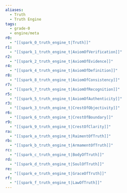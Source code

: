 ```yaml
---
aliases:
  - Truth
  - Truth Engine
tags:
  - grade-0
  - engine/meta
r0:
  - "[[spark_0_truth_engine_t|Truth]]"
r1:
  - "[[spark_1_truth_engine_t|AxiomOfVerification]]"
r2:
  - "[[spark_2_truth_engine_t|AxiomOfEvidence]]"
r4:
  - "[[spark_4_truth_engine_t|AxiomOfDefinition]]"
r8:
  - "[[spark_8_truth_engine_t|AxiomOfConsistency]]"
r7:
  - "[[spark_7_truth_engine_t|AxiomOfRecognition]]"
r5:
  - "[[spark_5_truth_engine_t|AxiomOfAuthenticity]]"
r3:
  - "[[spark_3_truth_engine_t|CrestOfObjectivity]]"
r6:
  - "[[spark_6_truth_engine_t|CrestOfBoundary]]"
r9:
  - "[[spark_9_truth_engine_t|CrestOfClarity]]"
ra:
  - "[[spark_a_truth_engine_t|RaimentOfTruth]]"
rb:
  - "[[spark_b_truth_engine_t|ArmamentOfTruth]]"
rc:
  - "[[spark_c_truth_engine_t|BodyOfTruth]]"
rd:
  - "[[spark_d_truth_engine_t|SoulOfTruth]]"
re:
  - "[[spark_e_truth_engine_t|GraceOfTruth]]"
rf:
  - "[[spark_f_truth_engine_t|LawOfTruth]]"
---
```

